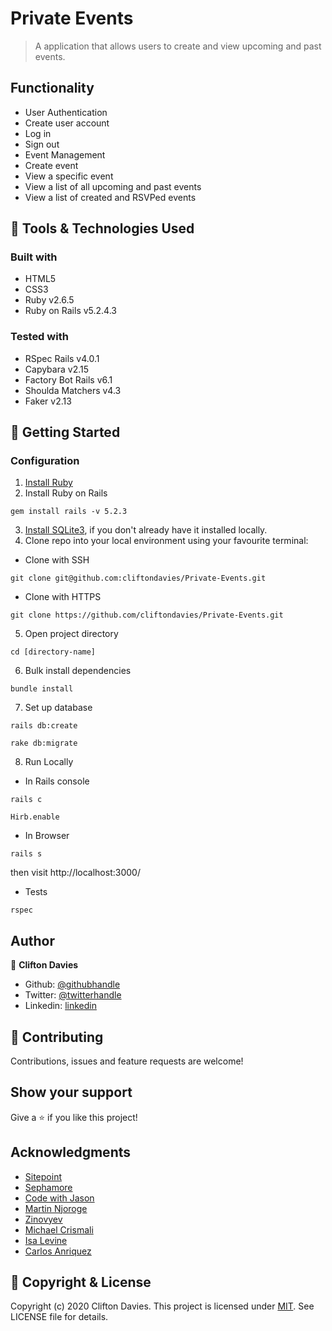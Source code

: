 # Private Events

> A application that allows users to create and view upcoming and past events.

## Functionality

- User Authentication
 - Create user account
 - Log in
 - Sign out
- Event Management
 - Create event
 - View a specific event
 - View a list of all upcoming and past events
 - View a list of created and RSVPed events

## :toolbox: Tools & Technologies Used

### Built with

- HTML5
- CSS3
- Ruby v2.6.5
- Ruby on Rails v5.2.4.3

### Tested with

- RSpec Rails v4.0.1
- Capybara v2.15
- Factory Bot Rails v6.1
- Shoulda Matchers v4.3
- Faker v2.13

## :rocket: Getting Started

### Configuration

1. [Install Ruby](https://www.ruby-lang.org/en/documentation/installation/)
2. Install Ruby on Rails
```
gem install rails -v 5.2.3
```
3. [Install SQLite3](https://www.sqlite.org/download.html), if you don't already have it installed locally.
4. Clone repo into your local environment using your favourite terminal:
- Clone with SSH
```
git clone git@github.com:cliftondavies/Private-Events.git
```
- Clone with HTTPS
```
git clone https://github.com/cliftondavies/Private-Events.git
```
5. Open project directory
```
cd [directory-name]
```
6. Bulk install dependencies
```
bundle install
```
7. Set up database
```
rails db:create
```
```
rake db:migrate
```
8. Run Locally
- In Rails console
```
rails c
```
```
Hirb.enable
```
- In Browser
```
rails s
```
then visit http://localhost:3000/
- Tests
```
rspec
```

## Author

👤 **Clifton Davies**

- Github: [@githubhandle](https://github.com/cliftondavies)
- Twitter: [@twitterhandle](https://twitter.com/cliftonaedavies)
- Linkedin: [linkedin](https://www.linkedin.com/in/clifton-davies-mbcs/)

## 🤝 Contributing

Contributions, issues and feature requests are welcome!

## Show your support

Give a ⭐️ if you like this project!

## Acknowledgments

- [Sitepoint](https://www.sitepoint.com/learn-the-first-best-practices-for-rails-and-rspec/)
- [Sephamore](https://semaphoreci.com/community/tutorials/how-to-test-rails-models-with-rspec)
- [Code with Jason](https://www.codewithjason.com/rails-testing-hello-world-using-rspec-capybara/)
- [Martin Njoroge](https://hackernoon.com/testing-on-ruby-on-rails-a-how-to-guide-ox2u3y3i)
- [Zinovyev](https://github.com/zinovyev/rails-rspec-tutorial)
- [Michael Crismali](https://madeintandem.com/blog/setting-up-rspec-and-capybara-in-rails-5-for-testing/)
- [Isa Levine](https://dev.to/isalevine/intro-to-rspec-in-rails-basic-syntax-and-strategy-for-testing-3hh6)
- [Carlos Anriquez](https://github.com/canriquez)

## 📝 Copyright & License

Copyright (c) 2020 Clifton Davies.
This project is licensed under [MIT](https://opensource.org/licenses/MIT). See LICENSE file for details.
